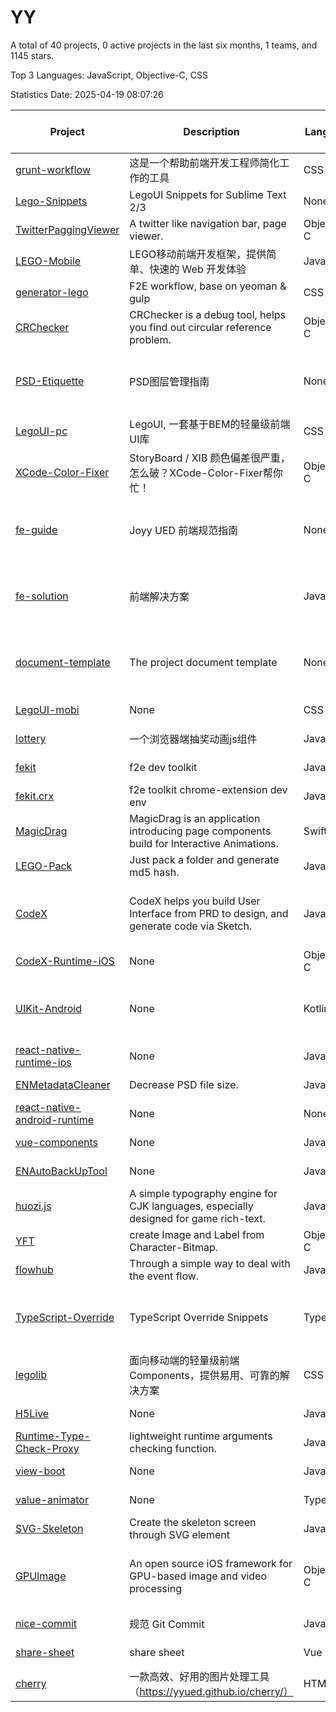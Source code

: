 # YY

A total of 40 projects, 0 active projects in the last six months, 1 teams, and 1145 stars.

Top 3 Languages: JavaScript, Objective-C, CSS

Statistics Date: 2025-04-19 08:07:26

| Project | Description | Language | Number of Stars | License | Creation Date | Last Updated Date | Last Pushed Date |
| --- | --- | --- | --- | --- | --- | --- | --- |
| [grunt-workflow](https://github.com/yyued/grunt-workflow) | 这是一个帮助前端开发工程师简化工作的工具 | CSS | 13 | - | 2014-01-02 | 2019-08-13 | 2014-12-29 |
| [Lego-Snippets](https://github.com/yyued/Lego-Snippets) | LegoUI Snippets for Sublime Text 2/3 | None | 2 | - | 2014-06-12 | 2017-07-07 | 2015-06-08 |
| [TwitterPaggingViewer](https://github.com/yyued/TwitterPaggingViewer) | A twitter like navigation bar, page viewer. | Objective-C | 356 | MIT License | 2014-06-23 | 2024-10-12 | 2014-12-30 |
| [LEGO-Mobile](https://github.com/yyued/LEGO-Mobile) | LEGO移动前端开发框架，提供简单、快速的 Web 开发体验 | JavaScript | 18 | - | 2014-06-23 | 2019-03-22 | 2014-06-23 |
| [generator-lego](https://github.com/yyued/generator-lego) | F2E workflow, base on yeoman & gulp | CSS | 22 | MIT License | 2014-07-16 | 2022-11-02 | 2016-03-23 |
| [CRChecker](https://github.com/yyued/CRChecker) | CRChecker is a debug tool, helps you find out circular reference problem. | Objective-C | 39 | MIT License | 2014-12-25 | 2019-08-13 | 2015-03-24 |
| [PSD-Etiquette](https://github.com/yyued/PSD-Etiquette) | PSD图层管理指南 | None | 2 | GNU General Public License v2.0 | 2014-12-31 | 2017-07-06 | 2014-12-31 |
| [LegoUI-pc](https://github.com/yyued/LegoUI-pc) | LegoUI, 一套基于BEM的轻量级前端UI库 | CSS | 8 | MIT License | 2015-01-06 | 2021-07-26 | 2015-12-28 |
| [XCode-Color-Fixer](https://github.com/yyued/XCode-Color-Fixer) | StoryBoard / XIB 颜色偏差很严重，怎么破？XCode-Color-Fixer帮你忙！ | Objective-C | 125 | MIT License | 2015-03-24 | 2022-06-17 | 2015-03-24 |
| [fe-guide](https://github.com/yyued/fe-guide) | Joyy UED 前端规范指南 | None | 91 | GNU General Public License v2.0 | 2015-04-27 | 2024-11-01 | 2021-09-18 |
| [fe-solution](https://github.com/yyued/fe-solution) | 前端解决方案 | JavaScript | 2 | GNU General Public License v2.0 | 2015-04-27 | 2017-07-06 | 2015-04-28 |
| [document-template](https://github.com/yyued/document-template) | The project document template | None | 1 | GNU General Public License v2.0 | 2015-05-08 | 2017-07-07 | 2015-05-08 |
| [LegoUI-mobi](https://github.com/yyued/LegoUI-mobi) | None | CSS | 6 | - | 2015-05-19 | 2018-06-03 | 2015-06-08 |
| [lottery](https://github.com/yyued/lottery) | 一个浏览器端抽奖动画js组件 | JavaScript | 13 | - | 2015-05-20 | 2024-11-14 | 2015-06-30 |
| [fekit](https://github.com/yyued/fekit) | f2e dev toolkit | JavaScript | 2 | - | 2015-06-10 | 2025-01-25 | 2015-07-02 |
| [fekit.crx](https://github.com/yyued/fekit.crx) | f2e toolkit chrome-extension dev env | JavaScript | 4 | - | 2015-08-11 | 2017-07-06 | 2015-10-25 |
| [MagicDrag](https://github.com/yyued/MagicDrag) | MagicDrag is an application introducing page components build for Interactive Animations. | Swift | 45 | MIT License | 2016-01-27 | 2022-03-26 | 2016-02-03 |
| [LEGO-Pack](https://github.com/yyued/LEGO-Pack) | Just pack a folder and generate md5 hash. | JavaScript | 1 | - | 2016-08-16 | 2020-12-31 | 2017-04-01 |
| [CodeX](https://github.com/yyued/CodeX) | CodeX helps you build User Interface from PRD to design, and generate code via Sketch. | JavaScript | 1 | GNU General Public License v3.0 | 2016-12-08 | 2023-01-28 | 2017-01-06 |
| [CodeX-Runtime-iOS](https://github.com/yyued/CodeX-Runtime-iOS) | None | Objective-C | 0 | MIT License | 2016-12-30 | 2023-01-28 | 2016-12-30 |
| [UIKit-Android](https://github.com/yyued/UIKit-Android) | None | Kotlin | 6 | GNU General Public License v3.0 | 2016-12-30 | 2024-07-10 | 2017-03-10 |
| [react-native-runtime-ios](https://github.com/yyued/react-native-runtime-ios) | None | JavaScript | 0 | - | 2017-05-26 | 2017-05-26 | 2017-06-14 |
| [ENMetadataCleaner](https://github.com/yyued/ENMetadataCleaner) | Decrease PSD file size. | JavaScript | 12 | - | 2017-05-27 | 2025-02-17 | 2017-06-05 |
| [react-native-android-runtime](https://github.com/yyued/react-native-android-runtime) | None | None | 0 | - | 2017-06-08 | 2017-06-08 | 2017-06-14 |
| [vue-components](https://github.com/yyued/vue-components) | None | JavaScript | 0 | - | 2017-07-10 | 2017-07-10 | 2017-09-18 |
| [ENAutoBackUpTool](https://github.com/yyued/ENAutoBackUpTool) | None | JavaScript | 6 | - | 2017-07-27 | 2019-09-12 | 2017-07-27 |
| [huozi.js](https://github.com/yyued/huozi.js) | A simple typography engine for CJK languages, especially designed for game rich-text. | JavaScript | 0 | Other | 2017-08-17 | 2017-08-17 | 2017-08-17 |
| [YFT](https://github.com/yyued/YFT) | create Image and Label from Character-Bitmap. | Objective-C | 3 | MIT License | 2017-08-28 | 2019-04-30 | 2017-08-30 |
| [flowhub](https://github.com/yyued/flowhub) | Through a simple way to deal with the event flow. | JavaScript | 110 | MIT License | 2017-09-06 | 2024-10-14 | 2023-01-06 |
| [TypeScript-Override](https://github.com/yyued/TypeScript-Override) | TypeScript Override Snippets | TypeScript | 0 | GNU General Public License v3.0 | 2017-09-15 | 2017-09-15 | 2017-09-18 |
| [legolib](https://github.com/yyued/legolib) | 面向移动端的轻量级前端 Components，提供易用、可靠的解决方案 | CSS | 20 | MIT License | 2017-10-09 | 2021-07-28 | 2018-05-07 |
| [H5Live](https://github.com/yyued/H5Live) | None | JavaScript | 15 | MIT License | 2017-10-19 | 2024-07-12 | 2017-11-04 |
| [Runtime-Type-Check-Proxy](https://github.com/yyued/Runtime-Type-Check-Proxy) | lightweight runtime arguments checking function. | JavaScript | 0 | MIT License | 2017-11-23 | 2017-11-24 | 2017-11-24 |
| [view-boot](https://github.com/yyued/view-boot) | None | JavaScript | 0 | MIT License | 2017-12-27 | 2018-01-11 | 2018-02-06 |
| [value-animator](https://github.com/yyued/value-animator) | None | TypeScript | 3 | - | 2018-01-11 | 2024-02-20 | 2019-10-16 |
| [SVG-Skeleton](https://github.com/yyued/SVG-Skeleton) | Create the skeleton screen through SVG element | JavaScript | 168 | MIT License | 2018-01-16 | 2025-03-27 | 2018-01-31 |
| [GPUImage](https://github.com/yyued/GPUImage) | An open source iOS framework for GPU-based image and video processing | Objective-C | 1 | BSD 3-Clause "New" or "Revised" License | 2018-04-27 | 2018-12-02 | 2018-04-28 |
| [nice-commit](https://github.com/yyued/nice-commit) | 规范 Git Commit | JavaScript | 6 | - | 2019-05-08 | 2021-06-15 | 2019-08-13 |
| [share-sheet](https://github.com/yyued/share-sheet) | share sheet | Vue | 5 | MIT License | 2020-09-27 | 2022-12-04 | 2020-09-28 |
| [cherry](https://github.com/yyued/cherry) | 一款高效、好用的图片处理工具（https://yyued.github.io/cherry/） | HTML | 39 | - | 2020-11-18 | 2025-04-17 | 2021-02-23 |
